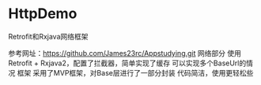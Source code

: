 # HttpDemo
Retrofit和Rxjava网络框架

参考网址：https://github.com/James23rc/Appstudying.git
网络部分
使用Retrofit + Rxjava2，配置了拦截器，简单实现了缓存 可以实现多个BaseUrl的情况
框架
采用了MVP框架，对Base层进行了一部分封装
代码简洁，使用更轻松些
